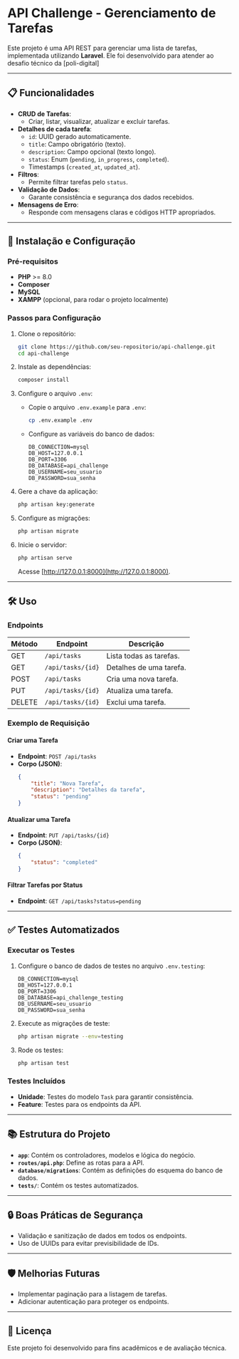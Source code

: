 
# API Challenge - Gerenciamento de Tarefas

Este projeto é uma API REST para gerenciar uma lista de tarefas, implementada utilizando **Laravel**. Ele foi desenvolvido para atender ao desafio técnico da [poli-digital]

---

## 📋 Funcionalidades

- **CRUD de Tarefas**:
  - Criar, listar, visualizar, atualizar e excluir tarefas.
- **Detalhes de cada tarefa**:
  - `id`: UUID gerado automaticamente.
  - `title`: Campo obrigatório (texto).
  - `description`: Campo opcional (texto longo).
  - `status`: Enum (`pending`, `in_progress`, `completed`).
  - Timestamps (`created_at`, `updated_at`).
- **Filtros**:
  - Permite filtrar tarefas pelo `status`.
- **Validação de Dados**:
  - Garante consistência e segurança dos dados recebidos.
- **Mensagens de Erro**:
  - Responde com mensagens claras e códigos HTTP apropriados.

---

## 🚀 Instalação e Configuração

### Pré-requisitos

- **PHP** >= 8.0
- **Composer**
- **MySQL**
- **XAMPP** (opcional, para rodar o projeto localmente)

### Passos para Configuração

1. Clone o repositório:
   ```bash
   git clone https://github.com/seu-repositorio/api-challenge.git
   cd api-challenge
   ```

2. Instale as dependências:
   ```bash
   composer install
   ```

3. Configure o arquivo `.env`:
   - Copie o arquivo `.env.example` para `.env`:
     ```bash
     cp .env.example .env
     ```
   - Configure as variáveis do banco de dados:
     ```env
     DB_CONNECTION=mysql
     DB_HOST=127.0.0.1
     DB_PORT=3306
     DB_DATABASE=api_challenge
     DB_USERNAME=seu_usuario
     DB_PASSWORD=sua_senha
     ```

4. Gere a chave da aplicação:
   ```bash
   php artisan key:generate
   ```

5. Configure as migrações:
   ```bash
   php artisan migrate
   ```

6. Inicie o servidor:
   ```bash
   php artisan serve
   ```

   Acesse [http://127.0.0.1:8000](http://127.0.0.1:8000).

---

## 🛠️ Uso

### Endpoints

| Método | Endpoint          | Descrição               |
|--------|-------------------|-------------------------|
| GET    | `/api/tasks`      | Lista todas as tarefas. |
| GET    | `/api/tasks/{id}` | Detalhes de uma tarefa. |
| POST   | `/api/tasks`      | Cria uma nova tarefa.   |
| PUT    | `/api/tasks/{id}` | Atualiza uma tarefa.    |
| DELETE | `/api/tasks/{id}` | Exclui uma tarefa.      |

### Exemplo de Requisição

#### Criar uma Tarefa

- **Endpoint**: `POST /api/tasks`
- **Corpo (JSON)**:
  ```json
  {
      "title": "Nova Tarefa",
      "description": "Detalhes da tarefa",
      "status": "pending"
  }
  ```

#### Atualizar uma Tarefa

- **Endpoint**: `PUT /api/tasks/{id}`
- **Corpo (JSON)**:
  ```json
  {
      "status": "completed"
  }
  ```

#### Filtrar Tarefas por Status

- **Endpoint**: `GET /api/tasks?status=pending`

---

## ✅ Testes Automatizados

### Executar os Testes

1. Configure o banco de dados de testes no arquivo `.env.testing`:
   ```env
   DB_CONNECTION=mysql
   DB_HOST=127.0.0.1
   DB_PORT=3306
   DB_DATABASE=api_challenge_testing
   DB_USERNAME=seu_usuario
   DB_PASSWORD=sua_senha
   ```

2. Execute as migrações de teste:
   ```bash
   php artisan migrate --env=testing
   ```

3. Rode os testes:
   ```bash
   php artisan test
   ```

### Testes Incluídos

- **Unidade**: Testes do modelo `Task` para garantir consistência.
- **Feature**: Testes para os endpoints da API.

---

## 📚 Estrutura do Projeto

- **`app`**: Contém os controladores, modelos e lógica do negócio.
- **`routes/api.php`**: Define as rotas para a API.
- **`database/migrations`**: Contém as definições do esquema do banco de dados.
- **`tests/`**: Contém os testes automatizados.

---

## 🔒 Boas Práticas de Segurança

- Validação e sanitização de dados em todos os endpoints.
- Uso de UUIDs para evitar previsibilidade de IDs.

---

## 🛡️ Melhorias Futuras

- Implementar paginação para a listagem de tarefas.
- Adicionar autenticação para proteger os endpoints.

---

## 📄 Licença

Este projeto foi desenvolvido para fins acadêmicos e de avaliação técnica.
